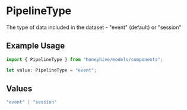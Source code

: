 # PipelineType

The type of data included in the dataset - "event" (default) or "session"

## Example Usage

```typescript
import { PipelineType } from "honeyhive/models/components";

let value: PipelineType = "event";
```

## Values

```typescript
"event" | "session"
```